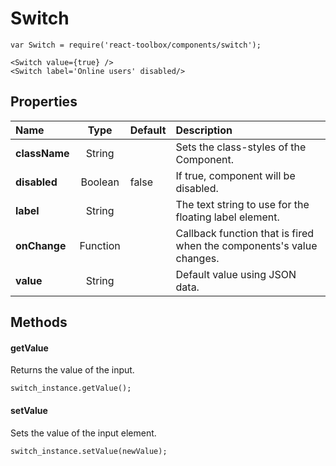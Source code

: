 # Switch

```
var Switch = require('react-toolbox/components/switch');

<Switch value={true} />
<Switch label='Online users' disabled/>
```

## Properties

| Name              | Type          | Default         | Description|
|:-                 |:-:            | :-              |:-|
| **className**     | String        |                 | Sets the class-styles of the Component.|
| **disabled**      | Boolean       | false           | If true, component will be disabled.|
| **label**         | String        |                 | The text string to use for the floating label element.|
| **onChange**      | Function      |                 | Callback function that is fired when the components's value changes.|
| **value**         | String        |                 | Default value using JSON data.|

## Methods

#### getValue
Returns the value of the input.

```
switch_instance.getValue();
```

#### setValue
Sets the value of the input element.

```
switch_instance.setValue(newValue);
```

